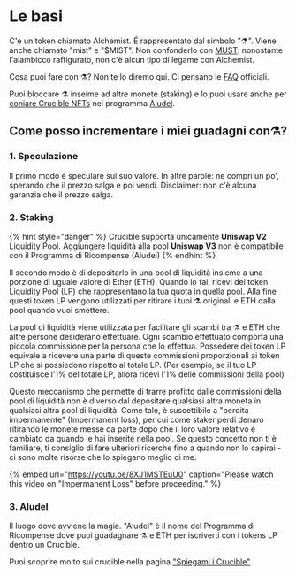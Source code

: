 # Le basi

C'è un token chiamato Alchemist. É rappresentato dal simbolo "⚗️". Viene anche chiamato "mist" e "$MIST". Non confonderlo con  [MUST](https://www.coingecko.com/en/coins/must): nonostante l'alambicco raffigurato, non c'è alcun tipo di legame con Alchemist. 

Cosa puoi fare con ⚗️? Non te lo diremo qui. Ci pensano le [ FAQ](faq.md) officiali. 

Puoi bloccare ⚗️ inseime ad  altre monete \(staking\) e lo puoi usare anche per [coniare Crucible NFTs](../crucible/teach-me-about-crucibles.md) nel programma [Aludel](the-basic-outline.md#3-aludel). 



##  Come posso incrementare i miei guadagni con⚗️?



### 1. Speculazione

Il primo modo è speculare sul suo valore. In altre parole: ne compri un po', sperando che il prezzo salga e poi vendi. Disclaimer: non c'è alcuna garanzia che il prezzo salga. 

### 2. Staking

{% hint style="danger" %}
Crucible supporta unicamente **Uniswap V2** Liquidity Pool. Aggiungere liquidità alla pool **Uniswap V3** non è compatibile con il Programma di Ricompense \(Aludel\)
{% endhint %}

Il secondo modo è di depositarlo in una pool di liquidità insieme a una porzione di uguale valore di Ether \(ETH\). Quando lo fai, ricevi dei token Liquidity Pool \(LP\) che rappresentano la tua quota in quella pool. Alla fine questi token LP vengono utilizzati per ritirare i tuoi ⚗️ originali e ETH dalla pool quando vuoi smettere. 

La pool di liquidità viene utilizzata per facilitare gli scambi tra ⚗️ e ETH che altre persone desiderano effettuare. Ogni scambio effettuato comporta una piccola commissione per la persona che lo effettua. Possedere dei token LP equivale a ricevere una parte di queste commissioni proporzionali ai token LP che si possiedono rispetto al totale LP. \(Per esempio, se il tuo LP costituisce l'1% del totale LP, allora ricevi l'1% delle commissioni della pool\)

Questo meccanismo che permette di trarre profitto dalle commissioni della pool di liquidità non è diverso dal depositare qualsiasi altra moneta in qualsiasi altra pool di liquidità. Come tale,  è suscettibile a "perdita impermanente" \(Impermanent loss\), per cui come staker perdi denaro ritirando le monete messe da parte dopo che il loro valore relativo è cambiato da quando le hai inserite nella pool. Se questo concetto non ti è familiare, ti consiglio di fare ulteriori ricerche fino a quando non lo capirai - ci sono molte risorse che lo spiegano meglio di me.

{% embed url="https://youtu.be/8XJ1MSTEuU0" caption="Please watch this video on \"Impermanent Loss\" before proceeding." %}

### 3. Aludel

Il luogo dove avviene la magia. "Aludel" è il nome del Programma di Ricompense dove puoi guadagnare ⚗️ e ETH per iscriverti con i tokens LP dentro un Crucible. 

Puoi scoprire molto sui crucible nella pagina ["Spiegami i Crucible"](https://app.gitbook.com/@alchemist-docs/s/mist/~/drafts/-M_vYwpW1cVph6fWIvvk/v/italian/crucible/teach-me-about-crucibles)



